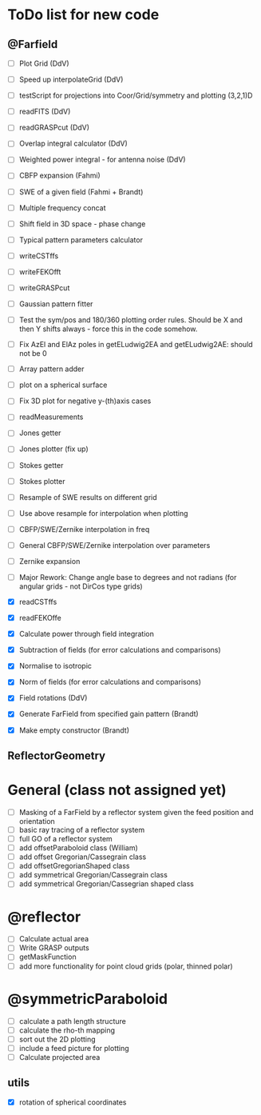 # ToDo list for new code

## @Farfield
- [ ] Plot Grid (DdV)
- [ ] Speed up interpolateGrid (DdV)
- [ ] testScript for projections into Coor/Grid/symmetry and plotting (3,2,1)D
- [ ] readFITS (DdV)
- [ ] readGRASPcut (DdV)
- [ ] Overlap integral calculator (DdV)
- [ ] Weighted power integral - for antenna noise (DdV)
- [ ] CBFP expansion (Fahmi)
- [ ] SWE of a given field (Fahmi + Brandt)
- [ ] Multiple frequency concat
- [ ] Shift field in 3D space - phase change
- [ ] Typical pattern parameters calculator
- [ ] writeCSTffs
- [ ] writeFEKOfft
- [ ] writeGRASPcut
- [ ] Gaussian pattern fitter
- [ ] Test the sym/pos and 180/360 plotting order rules.  Should be X and then Y shifts always - force this in the code somehow.
- [ ] Fix AzEl and ElAz poles in getELudwig2EA and getELudwig2AE: should not be 0
- [ ] Array pattern adder
- [ ] plot on a spherical surface
- [ ] Fix 3D plot for negative y-(th)axis cases
- [ ] readMeasurements
- [ ] Jones getter
- [ ] Jones plotter (fix up)
- [ ] Stokes getter
- [ ] Stokes plotter
- [ ] Resample of SWE results on different grid
- [ ] Use above resample for interpolation when plotting
- [ ] CBFP/SWE/Zernike interpolation in freq
- [ ] General CBFP/SWE/Zernike interpolation over parameters
- [ ] Zernike expansion
- [ ] Major Rework: Change angle base to degrees and not radians (for angular grids - not DirCos type grids)
- [x] readCSTffs
- [x] readFEKOffe
- [x] Calculate power through field integration
- [x] Subtraction of fields (for error calculations and comparisons)
- [x] Normalise to isotropic
- [x] Norm of fields (for error calculations and comparisons)
- [x] Field rotations (DdV)
- [x] Generate FarField from specified gain pattern (Brandt)
- [x] Make empty constructor (Brandt)


## ReflectorGeometry
# General (class not assigned yet)
- [ ] Masking of a FarField by a reflector system given the feed position and orientation
- [ ] basic ray tracing of a reflector system
- [ ] full GO of a reflector system
- [ ] add offsetParaboloid class (William)
- [ ] add offset Gregorian/Cassegrain class
- [ ] add offsetGregorianShaped class
- [ ] add symmetrical Gregorian/Cassegrain class
- [ ] add symmetrical Gregorian/Cassegrian shaped class

# @reflector
- [ ] Calculate actual area
- [ ] Write GRASP outputs
- [ ] getMaskFunction
- [ ] add more functionality for point cloud grids (polar, thinned polar)

# @symmetricParaboloid
- [ ] calculate a path length structure
- [ ] calculate the rho-th mapping
- [ ] sort out the 2D plotting
- [ ] include a feed picture for plotting
- [ ] Calculate projected area

## utils
- [x] rotation of spherical coordinates
